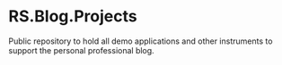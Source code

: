 ﻿# RS.Blog.Projects

Public repository to hold all demo applications and other instruments to support the personal professional blog.
